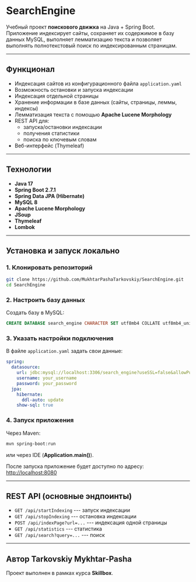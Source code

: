 # SearchEngine

Учебный проект **поискового движка** на Java + Spring Boot.\
Приложение индексирует сайты, сохраняет их содержимое в базу данных
MySQL, выполняет лемматизацию текста и позволяет выполнять
полнотекстовый поиск по индексированным страницам.

------------------------------------------------------------------------

##  Функционал

-   Индексация сайтов из конфигурационного файла `application.yaml`
-   Возможность остановки и запуска индексации
-   Индексация отдельной страницы
-   Хранение информации в базе данных (сайты, страницы, леммы, индексы)
-   Лемматизация текста с помощью **Apache Lucene Morphology**
-   REST API для:
    -   запуска/остановки индексации
    -   получения статистики
    -   поиска по ключевым словам
-   Веб-интерфейс (Thymeleaf)

------------------------------------------------------------------------

## Технологии

-   **Java 17**
-   **Spring Boot 2.7.1**
-   **Spring Data JPA (Hibernate)**
-   **MySQL 8**
-   **Apache Lucene Morphology**
-   **JSoup**
-   **Thymeleaf**
-   **Lombok**

------------------------------------------------------------------------

##  Установка и запуск локально

### 1. Клонировать репозиторий

``` bash
git clone https://github.com/MukhtarPashaTarkovskiy/SearchEngine.git
cd SearchEngine
```

### 2. Настроить базу данных

Создать базу в MySQL:

``` sql
CREATE DATABASE search_engine CHARACTER SET utf8mb4 COLLATE utf8mb4_unicode_ci;
```

### 3. Указать настройки подключения

В файле `application.yaml` задать свои данные:

``` yaml
spring:
  datasource:
    url: jdbc:mysql://localhost:3306/search_engine?useSSL=false&allowPublicKeyRetrieval=true
    username: your_username
    password: your_password
  jpa:
    hibernate:
      ddl-auto: update
    show-sql: true
```

### 4. Запуск приложения

Через Maven:

``` bash
mvn spring-boot:run
```

или через IDE (**Application.main()**).

После запуска приложение будет доступно по адресу:\
 <http://localhost:8080>

------------------------------------------------------------------------

##  REST API (основные эндпоинты)

-   `GET /api/startIndexing` --- запуск индексации
-   `GET /api/stopIndexing` --- остановка индексации
-   `POST /api/indexPage?url=...` --- индексация одной страницы
-   `GET /api/statistics` --- статистика
-   `GET /api/search?query=...` --- поиск

------------------------------------------------------------------------

##  Автор Tarkovskiy Mykhtar-Pasha

Проект выполнен в рамках курса **Skillbox**.
